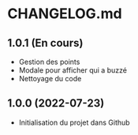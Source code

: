 # CHANGELOG.md

## 1.0.1 (En cours)

- Gestion des points
- Modale pour afficher qui a buzzé
- Nettoyage du code

## 1.0.0 (2022-07-23)

- Initialisation du projet dans Github